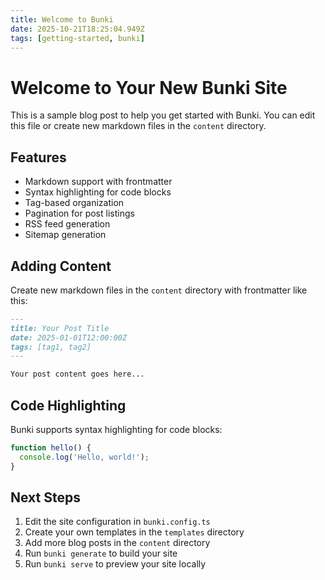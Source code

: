 ```yaml
---
title: Welcome to Bunki
date: 2025-10-21T18:25:04.949Z
tags: [getting-started, bunki]
---
```


# Welcome to Your New Bunki Site

This is a sample blog post to help you get started with Bunki. You can edit this file or create new markdown files in the `content` directory.

## Features

- Markdown support with frontmatter
- Syntax highlighting for code blocks
- Tag-based organization
- Pagination for post listings
- RSS feed generation
- Sitemap generation

## Adding Content

Create new markdown files in the `content` directory with frontmatter like this:

```markdown
---
title: Your Post Title
date: 2025-01-01T12:00:00Z
tags: [tag1, tag2]
---

Your post content goes here...
```

## Code Highlighting

Bunki supports syntax highlighting for code blocks:

```javascript
function hello() {
  console.log('Hello, world!');
}
```

## Next Steps

1. Edit the site configuration in `bunki.config.ts`
2. Create your own templates in the `templates` directory
3. Add more blog posts in the `content` directory
4. Run `bunki generate` to build your site
5. Run `bunki serve` to preview your site locally
